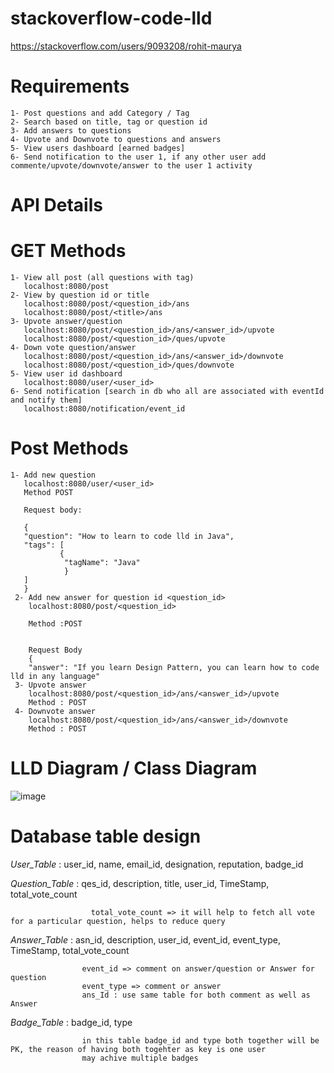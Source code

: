 # stackoverflow-code-lld
https://stackoverflow.com/users/9093208/rohit-maurya

# Requirements
    1- Post questions and add Category / Tag
    2- Search based on title, tag or question id
    3- Add answers to questions
    4- Upvote and Downvote to questions and answers
    5- View users dashboard [earned badges]
    6- Send notification to the user 1, if any other user add commente/upvote/downvote/answer to the user 1 activity

# API Details
  # GET Methods
    1- View all post (all questions with tag)
       localhost:8080/post
    2- View by question id or title
       localhost:8080/post/<question_id>/ans
       localhost:8080/post/<title>/ans
    3- Upvote answer/question
       localhost:8080/post/<question_id>/ans/<answer_id>/upvote
       localhost:8080/post/<question_id>/ques/upvote
    4- Down vote question/answer
       localhost:8080/post/<question_id>/ans/<answer_id>/downvote
       localhost:8080/post/<question_id>/ques/downvote
    5- View user id dashboard
       localhost:8080/user/<user_id>
    6- Send notification [search in db who all are associated with eventId and notify them]
       localhost:8080/notification/event_id
  # Post Methods
    1- Add new question
       localhost:8080/user/<user_id>
       Method POST

       Request body:

       {
       "question": "How to learn to code lld in Java",
       "tags": [
               {
                "tagName": "Java"
                }
       ]
       }
     2- Add new answer for question id <question_id>
        localhost:8080/post/<question_id>

        Method :POST


        Request Body
        {
        "answer": "If you learn Design Pattern, you can learn how to code lld in any language"
     3- Upvote answer
        localhost:8080/post/<question_id>/ans/<answer_id>/upvote
        Method : POST
     4- Downvote answer
        localhost:8080/post/<question_id>/ans/<answer_id>/downvote
        Method : POST
        
   # LLD Diagram / Class Diagram
   ![image](https://user-images.githubusercontent.com/20575442/123557934-4747c080-d7b1-11eb-891b-84a40603b3db.png)

   # Database table design
   *User_Table* : user_id, name, email_id, designation, reputation, badge_id
   
   *Question_Table* : qes_id, description, title, user_id, TimeStamp, total_vote_count
   
                      total_vote_count => it will help to fetch all vote for a particular question, helps to reduce query
                      
   *Answer_Table* : asn_id, description, user_id, event_id, event_type, TimeStamp, total_vote_count
   
                    event_id => comment on answer/question or Answer for question
                    event_type => comment or answer
                    ans_Id : use same table for both comment as well as Answer
                 
   *Badge_Table* : badge_id, type
   
                    in this table badge_id and type both together will be PK, the reason of having both togehter as key is one user
                    may achive multiple badges
